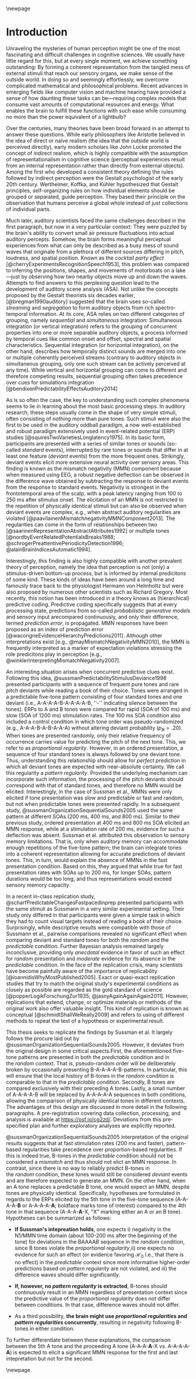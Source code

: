 \newpage
# Introduction

Unraveling the mysteries of human perception might be one of the most fascinating and difficult challenges in cognitive sciences. We usually have little regard for this, but at every single moment, we achieve something outstanding: By forming a coherent representation from the tangled mess of external stimuli that reach our sensory organs, we make sense of the outside world. In doing so and seemingly effortlessly, we overcome complicated mathematical and philosophical problems. Recent advances in emerging fields like computer vision and machine hearing have provided a sense of how daunting these tasks can be—requiring complex models that consume vast amounts of computational resources and energy. What enables the brain to fulfill these functions with such ease while consuming no more than the power equivalent of a lightbulb?  

Over the centuries, many theories have been broad forward in an attempt to answer these questions. While early philosophers like Aristotle believed in the idea of direct or naïve realism (the idea that the outside world is perceived directly), early modern scholars like John Locke promoted the concept of indirect realism, which is highly compatible with the assumption of representationalism in cognitive science (perceptual experiences result from an internal representation rather than directly from external objects). Among the first who developed a consistent theory defining the rules followed by indirect perception were the Gestalt psychologist of the early 20th century. Wertheimer, Koffka, and Kühler hypothesized that Gestalt principles, self-organizing rules on how individual elements should be grouped or separated, guide perception. They based their principle on the observation that humans perceive a global whole instead of just collections of individual parts. 

Much later, auditory scientists faced the same challenges described in the first paragraph, but now in a very particular context: They were puzzled by the brain's ability to convert small air pressure fluctuations into actual auditory percepts. Somehow, the brain forms meaningful perceptual experiences from what can only be described as a busy mess of sound waves that originate from a plethora of different sources differing in pitch, loudness, and spatial position. Known as the *cocktail party effect* [@cherryExperimentsRecognitionSpeech1953], this problem was compared to inferring the positions, shapes, and movements of motorboats on a lake—just by observing how two nearby objects move up and down the waves. Attempts to find answers to this perplexing question lead to the development of auditory scene analysis (ASA). Not unlike the concepts proposed by the Gestalt theorists six decades earlier,  [@bregman1990auditory] suggested that the brain uses so-called _streaming_ and _segregation_ to form auditory objects from rich spectro-temporal information. At its core, ASA relies on two different categories of grouping, namely *sequential* and *simultaneous* integration: Simultaneous integration (or vertical integration) refers to the grouping of concurrent properties into one or more separable auditory objects, a process informed by temporal cues like common onset and offset, spectral and spatial characteristics. Sequential integration (or horizontal integration), on the other hand, describes how temporally distinct sounds are merged into one or multiple coherently perceived streams (contrary to auditory objects in simultaneous grouping, only one such stream can be actively perceived at any time). While vertical and horizontal grouping can come to different and therefore competing results, sequential grouping often takes precedence over cues for simulations integration [@bendixenPredictabilityEffectsAuditory2014]

As is so often the case, the key to understanding such complex phenomena seems to lie in learning about the most basic processing steps. In auditory research, these steps usually come in the shape of very simple stimuli, often consisting of nothing more than pure tones. Such stimuli were also the first to be used in the auditory oddball paradigm, a now well-established and robust paradigm extensively used in event-related potential (ERP) studies [@squiresTwoVarietiesLonglatency1975]. In its basic form, participants are presented with a series of similar tones or sounds (so-called *standard* events), interrupted by rare tones or sounds that differ in at least one feature (*deviant* events) from the more frequent ones. Strikingly,  deviant events elicit more extensive neural activity over sensory areas. This finding is known as the mismatch negativity (MMN) component because when measured using EEG, a robust negative deflection can be observed in the difference wave obtained by subtracting the response to deviant events from the response to standard events. Negativity is strongest in the frontotemporal area of the scalp, with a peak latency ranging from 100 to 250 ms after stimulus onset. The elicitation of an MMN is not restricted to the repetition of physically identical stimuli but can also be observed when deviant events are complex, e.g., when abstract auditory regularities are violated [@paavilainenMismatchnegativityMMNComponent2013]. The regularities can come in the form of relationships between two [@saarinenRepresentationAbstractAttributes1992] or multiple tones [@nordbyEventRelatedPotentialsBreaks1988; @schrogerPreattentivePeriodicityDetection1996; @alainBrainIndicesAutomatic1994]. 

Interestingly, this finding is also highly compatible with another prevalent theory of perception, namely the idea that perception is not (only) a stimulus-driven bottom-up process, but is informed by internal predicitons of some kind. These kinds of ideas have been around a long time and famously trace back to the physiologist Hermann von Helmholtz but were also proposed by numerous other scientists such as Richard Gregory. Most recently, this notion has been introduced in a theory knows as (hierarchical) predictive coding. Predictive coding specifically suggests that at every processing state, predictions from so-called *probabilistic generative models* and sensory input arecompared continuously, and only their difference, termed *prediction error*, is propagated. MMN responses have been proposed as an index of prediction error [@wacongneEvidenceHierarchyPredictions2011]. Although other interpretations exist [e.g., @mayMismatchNegativityMMN2010], the MMN is frequently interpreted as a marker of expectation violations stressing the role predicitons play in perception [e.g., @winklerInterpretingMismatchNegativity2007].

An interesting situation arises when concurrent predictive clues exist. Following this idea, @sussmanPredictabilityStimulusDeviance1998 presented participants with a sequence of frequent pure tones and rare pitch deviants while reading a book of their choice. Tones were arranged in a predictable five-tone pattern consisting of four standard tones and one deviant (i.e., A-A-A-A-B-A-A-A-A-B, ''-'' indicating silence between the tones). ERPs to A and B tones were compared for rapid (SOA of 100 ms) and slow (SOA of 1200 ms) stimulation rates. The 100 ms SOA condition also included a control condition in which tone order was pseudo-randomized (e.g., A-A-A-B-A-B-A-A-A) without altering deviant probability ($p_B = .20$). When tones are presented randomly, only their relative frequency of occurrence carries value for predicting the pitch of the next tone. This, we refer to as *proportional regularity*. However, in an ordered presentation, a sequence of four standard tones is always followed by one deviant tone. Thus, understanding this relationship should allow for *perfect prediction*  in which all deviant tones are expected with near-absolute certainty. We call this regularity a *pattern regularity*. Provided the underlying mechanism can incorporate such information, the processing of the pitch deviants should correspond with that of standard tones, and therefore no MMN would be elicited. Interestingly, in the case of Sussman et al., MMNs were only elicited if tone presentation was slow and predictable or fast and random, but not when predictable tones were presented rapidly.  In a subsequent study, @sussmanOrganizationSequentialSounds2005 used the same pattern at different SOAs (200 ms, 400 ms, and 800 ms). Similar to their previous study, ordered presentation at 400 ms and 800 ms SOA elicited an MMN response, while at a stimulation rate of 200 ms, evidence for such a deflection was absent. Sussman et al. attributed this observation to sensory memory limitations. That is, only when auditory memory can accommodate enough repetitions of the five-tone pattern; the brain can integrate tones into a coherent representation allowing for accurate predictions of deviant tones. This, in turn, would explain the absence of MMNs in the fast presentation condition. Based on this, they argued that while true for fast presentation rates with SOAs up to 200 ms, for longer SOAs, pattern durations would be too long, and thus representations would exceed sensory memory capacity.

In a recent in-class replication study, @scharfPredictableChangesFastpacedinprep presented participants with the same stimuli as Sussmann in a very similar experimental setting. Their study only differed in that participants were given a simple task in which they had to count visual targets instead of reading a book of their choice. Surprisingly, while descriptive results were compatible with those of Sussmann et al., pairwise comparisons revealed no significant effect when comparing deviant and standard tones for both the *random* and the *predictable* condition. Further Bayesian analysis remained largely inconclusive, providing only *anecdotal* evidence in favor of such an effect for *random* presentation and *moderate* evidence for its absence in the *predictable* condition. In the face of the replication crisis, many scientists have become painfully aware of the importance of replicability [@ioannidisWhyMostPublished2005]. Exact or quasi-exact replication studies that try to match the original study's experimental conditions as closely as possible are regarded as the gold standard of science [@popperLogikForschungZur1935; @jasnyAgainAgainAgain2011]. However, replications that extend, change, or optimize materials or methods of the original work also offer valuable insight. This kind of replication is known as conceptual [@schmidtShallWeReally2009] and refers to using of different methods to repeat the test of a hypothesis or experimental result. 

This thesis seeks to replicate the findings by Sussman et al. It largely follows the procure laid out by @sussmanOrganizationSequentialSounds2005. However, it deviates from the original design in some critical aspects.First, the aforementioned five-tone patterns are presented in both the _predictable_ condition and in the _random_ context. That is, pseudo-random order will be deliberately broken by occasionally presenting B-A-A-A-A-B-patterns. In particular, this will ensure that the local history of B-tones in the *random* condition is comparable to that in the *predictable* condition. Secondly, B tones are compared exclusively with their preceding A tones. Lastly, a small number of A-A-A-A-B will be replaced by A-A-A-A-A sequences in both conditions, allowing the comparison of physically identical tones in different contexts. The advantages of this design are discussed in more detail in the following paragraphs. A pre-registration covering data collection, processing, and analysis is available at https://osf.io/cg2zd/. Deviations from this pre-specified plan and further exploratory analyses are explicitly reported.

@sussmanOrganizationSequentialSounds2005 interpretation of the original results suggests that at fast stimulation rates (200 ms and faster), pattern-based regularities take precedence over proportion-based regularities. If this is indeed true, B-tones in the *predictable* condition should not be considered a *mismatch* and thus should not elict an MMN response. In contrast, since there is no way to reliably predict B-tones in the _random_ condition, these tones would still be considered _deviant_ events and are therefore expected to generate an MMN. On the other hand, when an A tone replaces a predictable B tone, one would expect an MMN, despite tones are physically identical. Specifically, hypotheses are formulated in regards to the ERPs elicited by the 5th tone in the five-tone sequence (A-A-A-A-**B** or  A-A-A-A-**A**; boldface marks tone of interest) compared to the 4th tone in that sequence (A-A-A-**A**-X, "X" marking either an A or an B tone). Hypotheses can be summarized as follows:

- **If Sussman's intepreation holds**, one expects i) negativity in the N1/MMN time domain (about 100-200 ms after the beginning of the tone) for deviations in the BAAAA*B* sequence in the *random* condition, since B tones violate the *proportional regularity*,ii) one expects no evidence for such an effect (or evidence favoring $\mathcal{H_0}$ i.e., that there is no effect) in the *predictable* context since more informative higher-order predictions based on *pattern regularity* are not violated, and iii) the difference waves should differ significantly. 

- **If, however, no *pattern regularity* is extracted**, B-tones should continuously result in an MMN regardless of presentation context since the predictive value of the _proportional regularity_ does not differ between conditions. In that case, difference waves should not differ. 

- As a third possibility, **the brain might use *proportional regularities* and *pattern regularities* concurrently**, resulting in negativity following B-tones in either condition. 

To further differentiate between these explanations, the comparison between the 5th A tone and the proceeding A tone (A-A-A-**A**-X vs. A-A-A-A-**A**)  is expected to elicit a significant MMN response for the first and last intepretation but not for the second.

\newpage